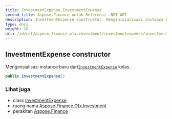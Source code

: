 ```yaml
---
title: InvestmentExpense.InvestmentExpense
second_title: Aspose.Finance untuk Referensi .NET API
description: InvestmentExpense konstruktor. Menginisialisasi instance baru dariInvestmentExpense kelas.
type: docs
weight: 10
url: /id/net/aspose.finance.ofx.investment/investmentexpense/investmentexpense/
---
```

## InvestmentExpense constructor

Menginisialisasi instance baru dari[`InvestmentExpense`](../) kelas.

```csharp
public InvestmentExpense()
```

### Lihat juga

* class [InvestmentExpense](../)
* ruang nama [Aspose.Finance.Ofx.Investment](../../investmentexpense/)
* perakitan [Aspose.Finance](../../../)


